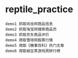 # reptile_practice

```
demo1 抓取尚妆网商品信息
demo2 抓取淘宝网搜索商品页
demo3 抓取京东商品评价
demo4 爬取雪球网股票行情
demo5 爬取《糗事百科》热门文章
demo6 爬取豌豆荚游戏周排行榜
```